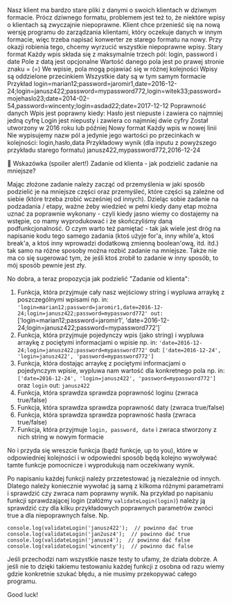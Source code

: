 Nasz klient ma bardzo stare pliki z danymi o swoich klientach w dziwnym formacie. Prócz dziwnego formatu, problemem jest też to, że niektóre wpisy o klientach są zwyczajnie niepoprawne. Klient chce przenieść się na nową wersję programu do zarządzania klientami, który oczekuje danych w innym formacie, więc trzeba napisać konwerter ze starego formatu na nowy. Przy okazji robienia tego, chcemy wyrzucić wszystkie niepoprawne wpisy.
Stary format
Każdy wpis składa się z maksymalnie trzech pól: login, password i date
Pole z datą jest opcjonalne
Wartość danego pola jest po prawej stronie znaku = (<nazwa pola>=<wartosc>)
We wpisie, pola mogą pojawiać się w różnej kolejności
Wpisy są oddzielone przecinkiem
Wszystkie daty są w tym samym formacie
Przykład
login=marian12;password=jaromir1,date=2016-12-24;login=janusz422;password=mypassword772,login=witek33;password=mojehaslo23;date=2014-02-54,password=wincenty;login=asdad22;date=2017-12-12
Poprawność danych
Wpis jest poprawny kiedy:
Hasło jest niepuste i zawiera co najmniej jedną cyfrę
Login jest niepusty i zawiera co najmniej dwie cyfry
Został utworzony w 2016 roku lub później
Nowy format
Każdy wpis w nowej linii
Nie wypisujemy nazw pól a jedynie jego wartości po przecinkach w kolejności: login,hasło,data
Przykładowy wynik (dla inputu z powyższego przykładu starego formatu)
janusz422,mypassword772,2016-12-24



Wskazówka (spoiler alert!)
Zadanie od klienta - jak podzielić zadanie na mniejsze?

Mając złożone zadanie należy zacząć od przemyślenia w jaki sposób podzielić je na mniejsze części oraz przemyśleć, które części są zależne od siebie (które trzeba zrobić wcześniej od innych). Dzieląc sobie zadanie na podzadania / etapy, ważne żeby wiedzieć w pełni kiedy dany etap można uznać za poprawnie wykonany - czyli kiedy jasno wiemy co dostajemy na wstępie, co mamy wyprodukować i że skończyliśmy daną podfunkcjonalność.
O czym warto też pamiętać - tak jak wiele jest dróg na napisanie kodu tego samego zadania (ktoś użyje for'a, inny while'a, ktoś break'a, a ktoś inny wprowadzi dodatkową zmienną boolean'ową, itd. itd.) tak samo na różne sposoby można rozbić zadanie na mniejsze. Także nie ma co się sugerować tym, że jeśli ktoś zrobił to zadanie w inny sposób, to mój sposób pewnie jest zły.

No dobra, a teraz propozycja jak podzielić "Zadanie od klienta":
1. Funkcja, która przyjmuje cały nasz wejściowy string i wypluwa arraykę z poszczególnymi wpisami
np.
in: `'login=marian12;password=jaromir1,date=2016-12-24;login=janusz422;password=mypassword772'
out: `['login=marian12;password=jaromir1', 'date=2016-12-24;login=janusz422;password=mypassword772']`
2. Funkcja, która przyjmuje pojedynczy wpis (jako string) i wypluwa arraykę z pociętymi informacjami o wpisie
np.
in: `'date=2016-12-24;login=janusz422;password=mypassword772'`
out: `['date=2016-12-24', 'login=janusz422', 'password=mypassword772']`
3. Funkcja, która dostając arraykę z pociętymi informacjami o pojedynczym wpisie, wypluwa nam wartość dla konkretnego pola
np.
in: `['date=2016-12-24', 'login=janusz422', 'password=mypassword772']` oraz `login`
out: `janusz422`
4. Funkcja, która sprawdza sprawdza poprawność loginu (zwraca true/false)
5. Funkcja, która sprawdza sprawdza poprawność daty (zwraca true/false)
6. Funkcja, która sprawdza sprawdza poprawność hasła (zwraca true/false)
7. Funkcja, która przyjmuje `login, password, date` i zwraca stworzony z nich string w nowym formacie

No i przyda się wreszcie funkcja (bądź funkcje, up to you), które w odpowiedniej kolejności i w odpowiedni sposób będą kolejno wywoływać tamte funkcje pomocnicze i wyprodukują nam oczekiwany wynik.

Po napisaniu każdej funkcji należy przzetestować ją niezależnie od innych. Dlatego należy koniecznie wywołać ją samą z kilkoma różnymi parametrami i sprawdzić czy zwraca nam poprawny wynik. Na przykład po napisaniu funkcji sprawdzającej login (załóżmy `validateLogin(login)`) należy ją sprawdzić czy dla kilku przykładowych poprawnych parametrów zwróci true a dla niepoprawnych false. Np.
```
console.log(validateLogin('janusz422');  // powinno dać true
console.log(validateLogin('jan2usz4');  // powinno dać true
console.log(validateLogin('janusz4');  // powinno dać false
console.log(validateLogin('wincenty');  // powinno dać false
```
Jeśli przechodzi nam wszystkie nasze testy to ufamy, że działa dobrze. A jeśli nie to dzięki takiemu testowaniu każdej funkcji z osobna od razu wiemy gdzie konkretnie szukać błędu, a nie musimy przekopywać całego programu.

Good luck!
